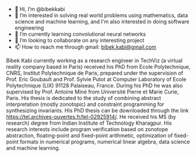 - 👋 Hi, I’m @bibekkabi
- 👀 I’m interested in solving real world problems using mathematics, data science and machine learning, and I'm also interested in doing software engineering
- 🌱 I’m currently learning convolutional neural networks
- 💞️ I’m looking to collaborate on any interesting project
- 📫 How to reach me through gmail: bibek.kabi@gmail.com


Bibek Kabi currently working as a research engineer in TechViz (a virtual reality company based in Paris) received his PhD from Ecole Polytechnique, CNRS, Institut Polytechnique de Paris, prepared under the supervision of Prof. Eric Goubault and Prof. Sylvie Putot at Computer Laboratory of Ecole Polytechnique (LIX) 91128 Palaiseau, France. During his PhD he was also supervised by Prof. Antoine Miné from Université Pierre et Marie Curie, Paris. His thesis is dedicated to the study of combining abstract interpretation (mostly zonotopic) and constraint programming for synthesizing invariants. His PhD thesis can be downloaded through the link https://tel.archives-ouvertes.fr/tel-02925914/. He received his MS (by research) degree from Indian Institute of Technology Kharagpur. His research interests include program verification based on zonotope abstraction, floating-point and fixed-point arithmetic, optimization of fixed-point formats in numerical programs, numerical linear algebra, data science and machine learning.

